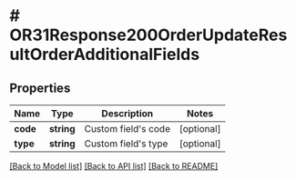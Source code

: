 # # OR31Response200OrderUpdateResultOrderAdditionalFields

## Properties

Name | Type | Description | Notes
------------ | ------------- | ------------- | -------------
**code** | **string** | Custom field&#39;s code | [optional]
**type** | **string** | Custom field&#39;s type | [optional]

[[Back to Model list]](../../README.md#models) [[Back to API list]](../../README.md#endpoints) [[Back to README]](../../README.md)
